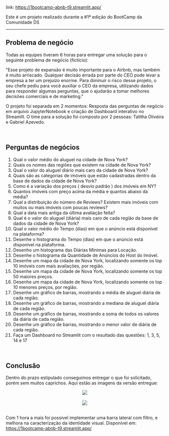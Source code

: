 link: https://1bootcamp-abnb-t9.streamlit.app/

Este é um projeto realizado durante a #1ª edição do BootCamp da Comunidade DS
<hr>

## Problema de negócio

Todas as equipes tiveram 6 horas para entregar uma solução para o seguinte problema de negócio (fictício): 

"Esse projeto de expansão é muito importante para o Airbnb, mas também é  muito arriscado. Qualquer decisão errada por parte do CEO pode levar a  empresa a ter um prejuízo enorme. Para diminuir o risco desse projeto, o seu chefe pediu para você auxiliar o CEO  da empresa, utilizando dados para responder algumas perguntas, que o  ajudarão a tomar melhores decisões comerciais e de marketing."

O projeto foi separada em 2 momentos: Resposta das perguntas de negócio em arquivo JupyterNotebook e criação de Dashboard interativo no Streamlit.
O time para a solução foi composto por 2 pessoas: Talitha Oliveira e Gabriel Azevedo.

<br>

## Perguntas de negócios

1.  Qual o valor médio do aluguel na cidade de Nova York?
2.  Quais os nomes das regiões que existem na cidade de Nova York?
3.  Qual o valor do aluguel diário mais caro da cidade de Nova York?
4.  Quais são as categorias de imóveis que estão cadastradas dentro da base  de dados da cidade de Nova York?
5.  Como é a variação dos preços ( desvio padrão ) dos imóveis em NY?
6.  Quantos imóveis com preço acima da média e quantos abaixo da média?
7.  Qual a distribuição do número de Reviews? Existem mais imóveis com  muitos ou mais imóveis com poucas reviews?
8.  Qual a data mais antiga da última avaliação feita?
9.  Qual é o valor do aluguel (diária) mais caro de cada região da base de dados  da cidade de Nova York?
10.  Qual o valor médio do Tempo (dias) em que o anúncio está disponível na  plataforma?
11.  Desenhe o histograma do Tempo (dias) em que o anúncio está disponível na  plataforma.
12.  Desenho um histograma das Diárias Mínimas para Locação.
13.  Desenhe o histograma da Quantidade de Anúncios do Host do Imóvel.
14.  Desenhe um mapa da cidade de Nova York, localizando somente os top 10  imóveis com mais avaliações, por região.
15.  Desenhe um mapa da cidade de Nova York, localizando somente os top 50 maiores preços.
16.  Desenhe um mapa da cidade de Nova York, localizando somente os top 10 menores preços, por região.
17.  Desenhe um gráfico de barras, mostrando a média de aluguel diária de cada região.
18.  Desenhe um gráfico de barras, mostrando a mediana de aluguel diária de cada região.
19.  Desenhe um gráfico de barras, mostrando a soma de todos os valores da diária de cada região.
20.  Desenhe um gráfico de barras, mostrando o menor valor de diária de cada região.
21.  Faça um Dashboard no Streamlit com o resultado das questões: 1, 3, 5, 14 e 17

<br>


## Conclusão

Dentro do prazo estipulado conseguimos entregar o que foi solicitado, porém sem muitos caprichos. Aqui estão as imagens da versão entregue: 

<div align="center">
<img src="https://imgur.com/bNI8hxY.png" />
</div><br> 
<div align="center">
<img src="https://imgur.com/UYFnisW.png" />
</div><br>

Com 1 hora a mais foi possível implementar uma barra lateral com filtro, e melhora na caracterização da identidade visual.
Disponível em: https://1bootcamp-abnb-t9.streamlit.app/
<br><br>

